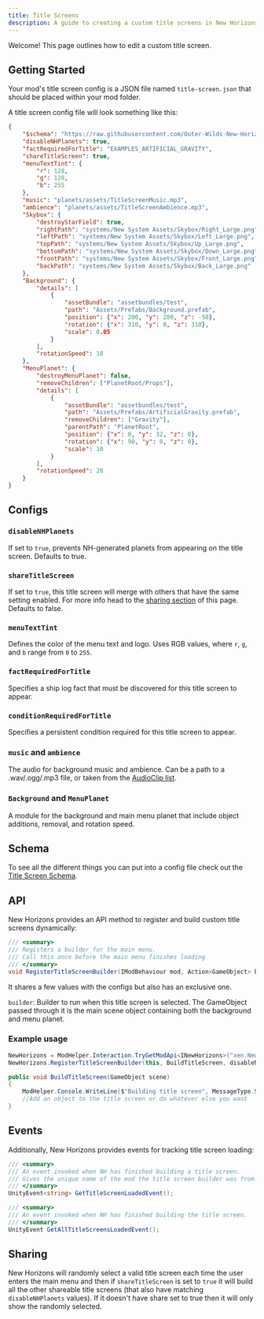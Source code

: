 ```yaml
---
title: Title Screens
description: A guide to creating a custom title screens in New Horizons
---
```


Welcome! This page outlines how to edit a custom title screen.

## Getting Started

Your mod's title screen config is a JSON file named `title-screen.json` that should be placed within your mod folder.

A title screen config file will look something like this:

```json title="title-screen.json"
{
    "$schema": "https://raw.githubusercontent.com/Outer-Wilds-New-Horizons/new-horizons/main/NewHorizons/Schemas/title_screen_schema.json",
    "disableNHPlanets": true,
    "factRequiredForTitle": "EXAMPLES_ARTIFICIAL_GRAVITY",
    "shareTitleScreen": true,
    "menuTextTint": {
        "r": 128,
        "g": 128,
        "b": 255
    },
    "music": "planets/assets/TitleScreenMusic.mp3",
    "ambience": "planets/assets/TitleScreenAmbience.mp3",
    "Skybox": {
        "destroyStarField": true,
        "rightPath": "systems/New System Assets/Skybox/Right_Large.png",
        "leftPath": "systems/New System Assets/Skybox/Left_Large.png",
        "topPath": "systems/New System Assets/Skybox/Up_Large.png",
        "bottomPath": "systems/New System Assets/Skybox/Down_Large.png",
        "frontPath": "systems/New System Assets/Skybox/Front_Large.png",
        "backPath": "systems/New System Assets/Skybox/Back_Large.png"
    },
    "Background": {
        "details": [
            {
                "assetBundle": "assetbundles/test",
                "path": "Assets/Prefabs/Background.prefab",
                "position": {"x": 200, "y": 280, "z": -50},
                "rotation": {"x": 310, "y": 0, "z": 310},
                "scale": 0.05
            }
        ],
        "rotationSpeed": 10
    },
    "MenuPlanet": {
        "destroyMenuPlanet": false,
        "removeChildren": ["PlanetRoot/Props"],
        "details": [
            {
                "assetBundle": "assetbundles/test",
                "path": "Assets/Prefabs/ArtificialGravity.prefab",
                "removeChildren": ["Gravity"],
                "parentPath": "PlanetRoot",
                "position": {"x": 0, "y": 32, "z": 0},
                "rotation": {"x": 90, "y": 0, "z": 0},
                "scale": 10
            }
        ],
        "rotationSpeed": 20
    }
}
```

## Configs

### `disableNHPlanets`

If set to `true`, prevents NH-generated planets from appearing on the title screen. Defaults to true.

### `shareTitleScreen`

If set to `true`, this title screen will merge with others that have the same setting enabled. For more info head to the [sharing section](#sharing) of this page. Defaults to false.

### `menuTextTint`

Defines the color of the menu text and logo. Uses RGB values, where `r`, `g`, and `b` range from `0` to `255`.

### `factRequiredForTitle`

Specifies a ship log fact that must be discovered for this title screen to appear.

### `conditionRequiredForTitle`

Specifies a persistent condition required for this title screen to appear.

### `music` and `ambience`

The audio for background music and ambience. Can be a path to a .wav/.ogg/.mp3 file, or taken from the [AudioClip list](/reference/audio-enum).

### `Background` and `MenuPlanet`

A module for the background and main menu planet that include object additions, removal, and rotation speed.

## Schema

To see all the different things you can put into a config file check out the [Title Screen Schema](/schemas/title-screen-schema).

## API

New Horizons provides an API method to register and build custom title screens dynamically:

```csharp title="INewHorizons.cs"
/// <summary>
/// Registers a builder for the main menu.
/// Call this once before the main menu finishes loading
/// </summary>
void RegisterTitleScreenBuilder(IModBehaviour mod, Action<GameObject> builder, bool disableNHPlanets = true, bool shareTitleScreen = false, string conditionRequired = null, string factRequired = null);
```

It shares a few values with the configs but also has an exclusive one.

`builder`: Builder to run when this title screen is selected. The GameObject passed through it is the main scene object containing both the background and menu planet.

### Example usage

```csharp title="YourModBehaviour.cs"
NewHorizons = ModHelper.Interaction.TryGetModApi<INewHorizons>("xen.NewHorizons");
NewHorizons.RegisterTitleScreenBuilder(this, BuildTitleScreen, disableNHPlanets: true, shareTitleScreen: true);
```

```csharp title="YourModBehaviour.cs"
public void BuildTitleScreen(GameObject scene)
{
    ModHelper.Console.WriteLine($"Building title screen", MessageType.Success);
    //Add an object to the title screen or do whatever else you want
}
```

## Events

Additionally, New Horizons provides events for tracking title screen loading:

```csharp title="INewHorizons.cs"
/// <summary>
/// An event invoked when NH has finished building a title screen.
/// Gives the unique name of the mod the title screen builder was from.
/// </summary>
UnityEvent<string> GetTitleScreenLoadedEvent();

/// <summary>
/// An event invoked when NH has finished building the title screen.
/// </summary>
UnityEvent GetAllTitleScreensLoadedEvent();
```

## Sharing

New Horizons will randomly select a valid title screen each time the user enters the main menu and then if `shareTitleScreen` is set to `true` it will build all the other shareable title screens (that also have matching `disableNHPlanets` values). If it doesn't have share set to true then it will only show the randomly selected.
